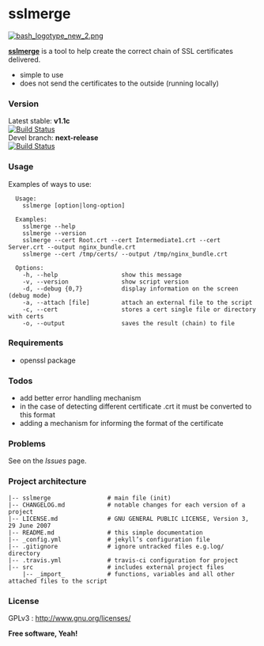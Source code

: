 sslmerge
===============

[![bash_logotype_new_2.png](https://s29.postimg.org/lgglyiqif/bash_logotype_new_2.png)](https://www.gnu.org/software/bash/)

[**sslmerge**](https://jboowie.github.io/sslmerge) is a tool to help create the correct chain of SSL certificates delivered.

  - simple to use
  - does not send the certificates to the outside (running locally)

### Version

Latest stable: **v1.1c**  
[![Build Status](https://travis-ci.org/jboowie/sslmerge.svg?branch=master)](https://travis-ci.org/jboowie/sslmerge)  
Devel branch: **next-release**  
[![Build Status](https://travis-ci.org/jboowie/sslmerge.svg?branch=next-release)](https://travis-ci.org/jboowie/sslmerge)  

### Usage

Examples of ways to use:

```
  Usage:
    sslmerge [option|long-option]

  Examples:
    sslmerge --help
    sslmerge --version
    sslmerge --cert Root.crt --cert Intermediate1.crt --cert Server.crt --output nginx_bundle.crt
    sslmerge --cert /tmp/certs/ --output /tmp/nginx_bundle.crt

  Options:
    -h, --help                  show this message
    -v, --version               show script version
    -d, --debug {0,7}           display information on the screen (debug mode)
    -a, --attach [file]         attach an external file to the script
    -c, --cert                  stores a cert single file or directory with certs
    -o, --output                saves the result (chain) to file
```

### Requirements

  - openssl package

### Todos

  - add better error handling mechanism
  - in the case of detecting different certificate .crt it must be converted to this format
  - adding a mechanism for informing the format of the certificate

### Problems

See on the *Issues* page.

### Project architecture

    |-- sslmerge               	# main file (init)
    |-- CHANGELOG.md            # notable changes for each version of a project
    |-- LICENSE.md              # GNU GENERAL PUBLIC LICENSE, Version 3, 29 June 2007
    |-- README.md               # this simple documentation
    |-- _config.yml             # jekyll’s configuration file
    |-- .gitignore				# ignore untracked files e.g.log/ directory
    |-- .travis.yml             # travis-ci configuration for project
    |-- src                     # includes external project files
        |-- _import_            # functions, variables and all other attached files to the script

### License

GPLv3 : <http://www.gnu.org/licenses/>

**Free software, Yeah!**
